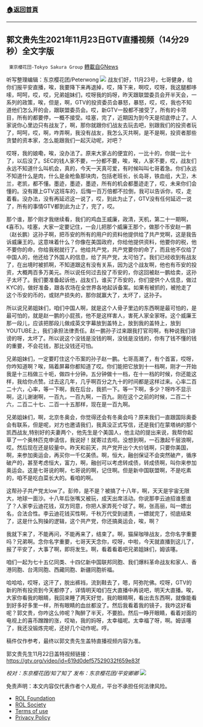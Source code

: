 ###  [:house:返回首頁](https://github.com/ourhimalayas/txt)
---


## 郭文贵先生2021年11月23日GTV直播视频（14分29秒）全文字版
` 東京櫻花団-Tokyo Sakura Group` [轉載自GNews](https://gnews.org/zh-hans/1690339/)

听写整理编辑：东京樱花团/Peterwong
![](https://assets.gnews.org/wp-content/uploads/2021/11/image-629.png)
战友们好，11月23号，七哥健身，给你们报平安直播，唉，我要降下来再退掉，哎，降下来，啊哎，哎呀，我这腿都哆嗦，呵呵，哎，哎，兄弟姐妹们，哎呀我的妈呀，昨天跟联盟委员会开半天会，一系列的政策，唉，但是，啊，GTV的投资委员会暴怒，暴怒，哎，哎，我也不知道他们怎么开的会，跟联盟委员会。哎，新GTV一股都不接受了，所有的卡项目，所有的都要停，一概不接受。哇塞，完了，近期因为到今天是彻底停止了。人家说你心里边只有战友了，啊，那你就跟你们战友去玩去吧，别跟我们的投资者玩了，呵呵，哎，啊，咋弄啊，我没有战友，我怎么灭共啊，是不是啊，投资者那些贪婪的资本家，怎么能跟我们一起灭动呢，对吧？

哎呀，我的娘嘞，唉，没办法了。原来大家占的便宜的，一比十的，你就一比十了，以后没了。SEC的钱人家不要，一分都不要，唉，唉，人家不要，哎，战友们永远不知道什么叫机会，真的，今天一天真可爱，有时候叫叫七哥着急。你们永远不知道什么是肉，什么是金枪鱼那块肉，包括老班长，长岛哥，铁血组，大卫，木兰，老凯，都不懂。墨迹，墨迹，墨迹，所有的机会都墨迹走了，哎，未来你们会懂的。没有跟上GTV这班车的，后悔一百万倍都不拉倒，我可以告诉你，哎，走着看。没办法，没有再延迟这一说了，哎，到此为止了，GTV没有任何延迟一说了，所有的事情GTV都到此为止了，完了，哎。

那个谁，那个刚才我继续看，我们的鸡血王威廉，政清，天机，第二十一期啊，《喜币》。哇塞，大家一定要记住，一会儿把那个威廉王那个，做那个币安赵一鹏（赵长鹏）这孙子啊，把币安的所有的用户的资料他提供给了共产党啊，这是我告诉威廉王的。这意味着什么？你像在美国政府，你给他提供资料，他要你的税，他不要你的命，你给我税就行了。他给共产党，共产党要你的命了，而且他不仅给了中国人的，他还给了外国人的信息，给了共产党，太可怕了。我们已经收到有战友了，在出境时被抓啊，不知道跟这有没有关系，因为这个战友啊，他也有币安的投资，大概两百多万美元。所以说任何过去投了币安的，你这回被赵一鹏给卖，这孙子太坏了。我们要准备起诉他，战友们，谁买了币安的，你们提供个人信息，做过KYC的，做好准备，跟各农场在全世界各地起诉备案。如果有被抓的，被抢走了这个币安的币的，或财产损失的，那你就赢大了，太坏了，这孙子。

所以说兄弟姐妹们，咱们中国人啊，就是这个人骨子里边的东西啊是最可怕的，是最可怕的，就是赵一鹏的小屁孩，他不是这样害人，害死人家全家呀。这个威廉王那一段儿，应该把那段儿做成英文字幕放到盖特上，放到我的盖特上，放到YOUTUBE上，我们承担法律责任。赵一鹏孙子过来跟我打官司啊，有种说我们诽谤的呀，太坏了。所以说这个没钱是没钱的啊，没钱是没钱的，你有了钱不懂的钱的重要，不会花钱，那比没钱还可怕。

兄弟姐妹们，一定要盯住这个币案的孙子赵一鹏。七哥高潮了，有个首富，哎呀，你咋知道啊？唉，隔着屏幕你都知道了哎。你们能把它放到十一档啊，刚才一开始我是十三档做三十呃，做四十分钟。五分钟做十一档，在十一档的时候，你还能这样，我给你点赞。过去这几年，几乎啊百分之九十的时间都是这样过来。心率二百二十六，心率，等一下啊，我在后台，我抓一下。等一下啊，多少？呀咋不显示啊，这儿谢谢啊，一百九，一百九啊，一百九。刚在这个之前的时候，二百二十六，二百二十七、二百一十五那样，现在是一百九啊。

兄弟姐妹们，啊，北京冬奥会，你觉得还会有冬奥会吗？原来我们一直跟国际奥委会有联系，但是呢，对方也邀请我们，我真没正式写信，还是我们在蒙塔纳的那个凯西战友,特别好的夫妻两个，他先生是个美国人，他主动的提出来说，我帮你起草了一个奥林匹克申请信，我说好！就寄过去呗。没想到啊，一石激起千层浪啊，哎。然后现在还是较量中。昨天和前天，共产党开出个大价钱啊，只要你美国，啊，来参加奥运会，再买你一千亿美债。啊，恒大，融创保证不会突然破产，循序破产的，甚至考虑恒大，富力，啊，融创可以考虑转成债，转成债啊，叫你来参加奥运会。这是七哥说的啊，七哥说的啊，记住啊。但是新中国联盟啊，不是吃素的，咱不是吃白菜长大的。看咱的啊。

这帮孙子共产党太low了。彭帅，是不是？被搞了十八年，啊，天天是宇宙无限大，地球一面沙。十八年后张嘴又被玩，成天出席活动。你说那李云迪招谁惹谁了？人家李云迪花钱，双方同意，你把人家弄死个球了。啊，张高丽，叫一嫖出名，合法合性。李云迪花钱买性啊，千秋万代受到谴责，一嫖就完了，彻底结束了，这是什么狗操的逻辑，这个共产党，你还搞奥运会，唉，啊？

我就下来了，不能再问，不能再来了，结束了。啊，猫屎咖啡战友，念你名字重要吗？兄弟啊。念你名字重要，七哥天天念你，哎呀，中啦，今天就直播到这儿了，报了平安了，大事了啊，即将发生。啊，看着看着吧兄弟姐妹们，姆该噻。

咱们一起为七十五亿同类、十四亿新中国联邦同胞、我们爆料革命战友和家人、香港同胞、台湾同胞、西藏同胞、新疆同胞祈福。

哈哈哈，哎呀，这汗了，脱出裤裆，流到鞋去了，嗯，阿弥陀佛。哎呀，GTV的新的所有投资到今天都停了，详情明天咱们在大直播中再说吧，明天大直播。唉，大家你看我的眼睛，我回来睡了两天好觉，我的眼睛啊，看出去东西啊，就像能看到好多好多里一样，所有眼睛的血丝都没了。然后我看着我的镜子，我咋这好看呢？郭文贵，你咋这么帅呢？陶醉了半天，不要脸。然后一睁开眼睛，看着对面的电视上的喜币蹭蹭的涨，哎呦，我的妈呀，太幸福呢。太幸福了呀，啊。姆该噻了，我还没锻炼完呢，还好几个动作呢。哼。

稿件仅作参考，最终以郭文贵先生盖特直播视频内容为准。

郭文贵先生11月22日盖特视频链接：https://gtv.org/video/id=619d0def57529032f659e83f

*校对：东京樱花团/知了知了
发布：东京樱花团/平安卿卿*
![](https://assets.gnews.org/wp-content/uploads/2021/11/%E6%9C%80%E6%96%B0%E7%89%88.png)
 

免责声明：本文内容仅代表作者个人观点，平台不承担任何法律风险。

- [ROL Foundation](https://rolfoundation.org/)
- [ROL Society](https://rolsociety.org/)
- [Terms of use](https://gnews.org/terms-of-use-3/)
- [Privacy Policy](https://gnews.org/privacy-policy/)
